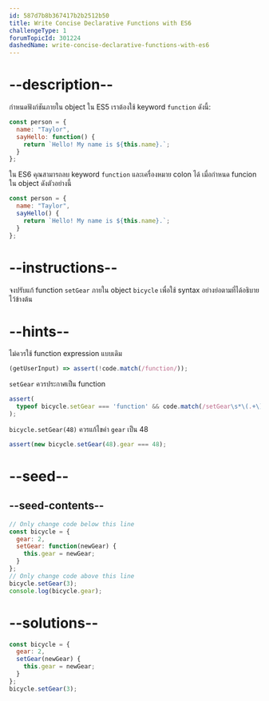 ```yaml
---
id: 587d7b8b367417b2b2512b50
title: Write Concise Declarative Functions with ES6
challengeType: 1
forumTopicId: 301224
dashedName: write-concise-declarative-functions-with-es6
---
```


# --description--

กำหนดฟังก์ชันภายใน object ใน ES5 เราต้องใช้ keyword `function` ดังนี้:

```js
const person = {
  name: "Taylor",
  sayHello: function() {
    return `Hello! My name is ${this.name}.`;
  }
};
```

ใน ES6 คุณสามารถลบ keyword `function` และเครื่องหมาย colon ได้ เมื่อกำหนด funcion ใน object ดังตัวอย่างนี้


```js
const person = {
  name: "Taylor",
  sayHello() {
    return `Hello! My name is ${this.name}.`;
  }
};
```

# --instructions--

จงปรับแก้ function `setGear` ภายใน object `bicycle` เพื่อใช้ syntax อย่างย่อตามที่ได้อธิบายไว้ข้างต้น


# --hints--

ไม่ควรใช้ function expression แบบเดิม

```js
(getUserInput) => assert(!code.match(/function/));
```

`setGear` ควรประกาศเป็น function

```js
assert(
  typeof bicycle.setGear === 'function' && code.match(/setGear\s*\(.+\)\s*\{/)
);
```

`bicycle.setGear(48)` ควรแก้ไขค่า `gear` เป็น 48

```js
assert(new bicycle.setGear(48).gear === 48);
```

# --seed--

## --seed-contents--

```js
// Only change code below this line
const bicycle = {
  gear: 2,
  setGear: function(newGear) {
    this.gear = newGear;
  }
};
// Only change code above this line
bicycle.setGear(3);
console.log(bicycle.gear);
```

# --solutions--

```js
const bicycle = {
  gear: 2,
  setGear(newGear) {
    this.gear = newGear;
  }
};
bicycle.setGear(3);
```
